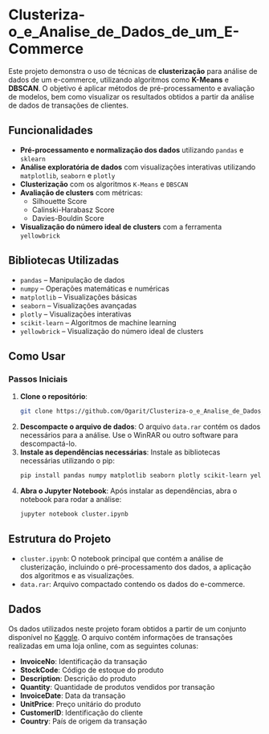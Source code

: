# Clusteriza-o_e_Analise_de_Dados_de_um_E-Commerce

Este projeto demonstra o uso de técnicas de **clusterização** para análise de dados de um e-commerce, utilizando algoritmos como **K-Means** e **DBSCAN**. O objetivo é aplicar métodos de pré-processamento e avaliação de modelos, bem como visualizar os resultados obtidos a partir da análise de dados de transações de clientes.

## Funcionalidades

- **Pré-processamento e normalização dos dados** utilizando `pandas` e `sklearn`
- **Análise exploratória de dados** com visualizações interativas utilizando `matplotlib`, `seaborn` e `plotly`
- **Clusterização** com os algoritmos `K-Means` e `DBSCAN`
- **Avaliação de clusters** com métricas: 
  - Silhouette Score
  - Calinski-Harabasz Score
  - Davies-Bouldin Score
- **Visualização do número ideal de clusters** com a ferramenta `yellowbrick`

## Bibliotecas Utilizadas

- `pandas` – Manipulação de dados
- `numpy` – Operações matemáticas e numéricas
- `matplotlib` – Visualizações básicas
- `seaborn` – Visualizações avançadas
- `plotly` – Visualizações interativas
- `scikit-learn` – Algoritmos de machine learning
- `yellowbrick` – Visualização do número ideal de clusters

## Como Usar

### Passos Iniciais

1. **Clone o repositório**:
   ```bash
   git clone https://github.com/Ogarit/Clusteriza-o_e_Analise_de_Dados_de_um_E-Commerce.git
2. **Descompacte o arquivo de dados**: O arquivo `data.rar` contém os dados necessários para a análise. Use o WinRAR ou outro software para descompactá-lo.
3. **Instale as dependências necessárias**: Instale as bibliotecas necessárias utilizando o pip:
   ```bash
   pip install pandas numpy matplotlib seaborn plotly scikit-learn yellowbrick
4. **Abra o Jupyter Notebook**: Após instalar as dependências, abra o notebook para rodar a análise:
   ```bash
   jupyter notebook cluster.ipynb

## Estrutura do Projeto

- `cluster.ipynb`: O notebook principal que contém a análise de clusterização, incluindo o pré-processamento dos dados, a aplicação dos algoritmos e as visualizações.
- `data.rar`: Arquivo compactado contendo os dados do e-commerce.

## Dados

Os dados utilizados neste projeto foram obtidos a partir de um conjunto disponível no [Kaggle](https://www.kaggle.com/datasets/carrie1/ecommerce-data). O arquivo contém informações de transações realizadas em uma loja online, com as seguintes colunas:
- **InvoiceNo**: Identificação da transação
- **StockCode**: Código de estoque do produto
- **Description**: Descrição do produto
- **Quantity**: Quantidade de produtos vendidos por transação
- **InvoiceDate**: Data da transação
- **UnitPrice**: Preço unitário do produto
- **CustomerID**: Identificação do cliente
- **Country**: País de origem da transação
